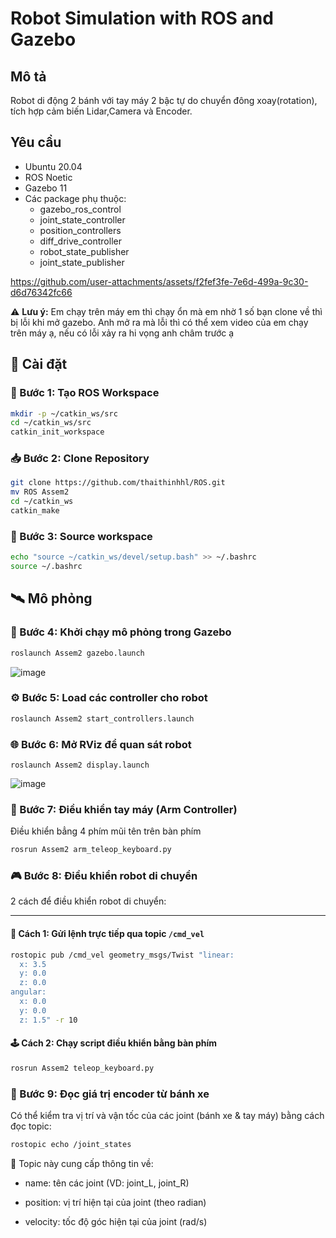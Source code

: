 
# Robot Simulation with ROS and Gazebo

## Mô tả
Robot di động 2 bánh với tay máy 2 bậc tự do chuyển đông xoay(rotation), tích hợp cảm biến Lidar,Camera và Encoder.

## Yêu cầu
- Ubuntu 20.04
- ROS Noetic
- Gazebo 11
- Các package phụ thuộc:
  - gazebo_ros_control
  - joint_state_controller
  - position_controllers
  - diff_drive_controller
  - robot_state_publisher
  - joint_state_publisher




https://github.com/user-attachments/assets/f2fef3fe-7e6d-499a-9c30-d6d76342fc66





⚠️ **Lưu ý:** Em chạy trên máy em thì chạy ổn mà em nhờ 1 số bạn clone về thì bị lỗi khi mở gazebo. Anh mở ra mà lỗi thì có thể xem video của em chạy trên máy ạ, nếu có lỗi xảy ra hi vọng anh châm trước ạ 

## 🚀 Cài đặt

### 🔧 Bước 1: Tạo ROS Workspace

```bash
mkdir -p ~/catkin_ws/src
cd ~/catkin_ws/src
catkin_init_workspace   
```

### 📥 Bước 2: Clone Repository

```bash
git clone https://github.com/thaithinhhl/ROS.git
mv ROS Assem2
cd ~/catkin_ws
catkin_make
```

### 🧠 Bước 3: Source workspace

```bash
echo "source ~/catkin_ws/devel/setup.bash" >> ~/.bashrc
source ~/.bashrc
```
## 🛰️ Mô phỏng

### 🎯 Bước 4: Khởi chạy mô phỏng trong Gazebo 

``` bash
roslaunch Assem2 gazebo.launch
```
![image](https://github.com/user-attachments/assets/3537c950-77e3-44ca-a8ac-10ff7a62e78b)



### ⚙️ Bước 5: Load các controller cho robot 
``` bash
roslaunch Assem2 start_controllers.launch
```

### 🌐 Bước 6: Mở RViz để quan sát robot
```
roslaunch Assem2 display.launch
```
![image](https://github.com/user-attachments/assets/fc796dbb-6f06-4af7-b112-a70360c270c4)


### 🦾 Bước 7: Điều khiển tay máy (Arm Controller)
Điều khiển bẳng 4 phím mũi tên trên bàn phím
```bash
rosrun Assem2 arm_teleop_keyboard.py
```

### 🎮 Bước 8: Điều khiển robot di chuyển

2 cách để điều khiển robot di chuyển:

---

#### 🧭 Cách 1: Gửi lệnh trực tiếp qua topic `/cmd_vel`

```bash
rostopic pub /cmd_vel geometry_msgs/Twist "linear:
  x: 3.5
  y: 0.0
  z: 0.0
angular:
  x: 0.0
  y: 0.0
  z: 1.5" -r 10
```
#### 🕹️ Cách 2: Chạy script điều khiển bằng bàn phím

```bash
rosrun Assem2 teleop_keyboard.py
```

### 🧾 Bước 9: Đọc giá trị encoder từ bánh xe

Có thể kiểm tra vị trí và vận tốc của các joint (bánh xe & tay máy) bằng cách đọc topic:

```bash
rostopic echo /joint_states
```
📌 Topic này cung cấp thông tin về:

  - name: tên các joint (VD: joint_L, joint_R)

  - position: vị trí hiện tại của joint (theo radian)

  - velocity: tốc độ góc hiện tại của joint (rad/s)

